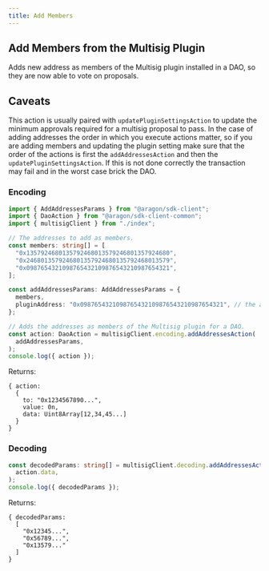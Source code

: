```yaml
---
title: Add Members
---
```


## Add Members from the Multisig Plugin

Adds new address as members of the Multisig plugin installed in a DAO, so they are now able to vote on proposals.

## Caveats

This action is usually paired with `updatePluginSettingsAction` to update the minimum approvals required for a multisig proposal to pass.
In the case of adding addresses the order in which you execute actions matter, so if you are adding members and updating the plugin setting make sure that the order of the actions is first the `addAddressesAction` and then the `updatePluginSettingsAction`.
If this is not done correctly the transaction may fail and in the worst case brick the DAO.

### Encoding

```ts
import { AddAddressesParams } from "@aragon/sdk-client";
import { DaoAction } from "@aragon/sdk-client-common";
import { multisigClient } from "./index";

// The addresses to add as members.
const members: string[] = [
  "0x1357924680135792468013579246801357924680",
  "0x2468013579246801357924680135792468013579",
  "0x0987654321098765432109876543210987654321",
];

const addAddressesParams: AddAddressesParams = {
  members,
  pluginAddress: "0x0987654321098765432109876543210987654321", // the address of the Multisig plugin contract installed in the DAO
};

// Adds the addresses as members of the Multisig plugin for a DAO.
const action: DaoAction = multisigClient.encoding.addAddressesAction(
  addAddressesParams,
);
console.log({ action });
```


Returns:

```
{ action:
  {
    to: "0x1234567890...",
    value: 0n,
    data: Uint8Array[12,34,45...]
  }
}
```

### Decoding

```ts
const decodedParams: string[] = multisigClient.decoding.addAddressesAction(
  action.data,
);
console.log({ decodedParams });
```


Returns:

```
{ decodedParams:
  [
    "0x12345...",
    "0x56789...",
    "0x13579..."
  ]
}
```